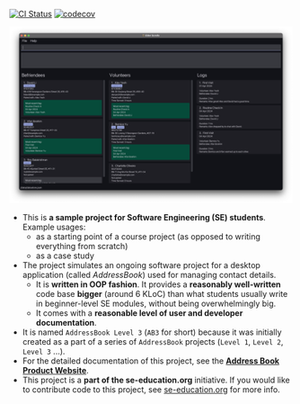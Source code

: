 [![CI Status](https://github.com/AY2324S2-CS2103T-T09-3/tp/actions/workflows/gradle.yml/badge.svg)](https://github.com/AY2324S2-CS2103T-T09-3/tp/actions)
[![codecov](https://codecov.io/gh/AY2324S2-CS2103-T09-3/tp/graph/badge.svg?token=7N2EZAM58I)](https://codecov.io/gh/AY2324S2-CS2103-T09-3/tp)

![Ui](docs/images/Ui.png)

* This is **a sample project for Software Engineering (SE) students**.<br>
  Example usages:
  * as a starting point of a course project (as opposed to writing everything from scratch)
  * as a case study
* The project simulates an ongoing software project for a desktop application (called _AddressBook_) used for managing contact details.
  * It is **written in OOP fashion**. It provides a **reasonably well-written** code base **bigger** (around 6 KLoC) than what students usually write in beginner-level SE modules, without being overwhelmingly big.
  * It comes with a **reasonable level of user and developer documentation**.
* It is named `AddressBook Level 3` (`AB3` for short) because it was initially created as a part of a series of `AddressBook` projects (`Level 1`, `Level 2`, `Level 3` ...).
* For the detailed documentation of this project, see the **[Address Book Product Website](https://se-education.org/addressbook-level3)**.
* This project is a **part of the se-education.org** initiative. If you would like to contribute code to this project, see [se-education.org](https://se-education.org#https://se-education.org/#contributing) for more info.
